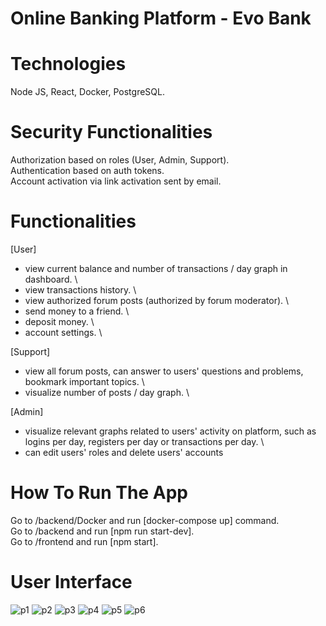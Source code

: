 # Online Banking Platform - Evo Bank

# Technologies
Node JS, React, Docker, PostgreSQL.

# Security Functionalities
Authorization based on roles (User, Admin, Support). \
Authentication based on auth tokens. \
Account activation via link activation sent by email.

# Functionalities
[User]
- view current balance and number of transactions / day graph in dashboard. \
- view transactions history. \
- view authorized forum posts (authorized by forum moderator). \
- send money to a friend. \
- deposit money. \
- account settings. \

[Support]
- view all forum posts, can answer to users' questions and problems, bookmark important topics. \
- visualize number of posts / day graph. \

[Admin]
- visualize relevant graphs related to users' activity on platform, such as logins per day, registers per day or transactions per day. \
- can edit users' roles and delete users' accounts

# How To Run The App
Go to /backend/Docker and run [docker-compose up] command. \
Go to /backend and run [npm run start-dev]. \
Go to /frontend and run [npm start].

# User Interface

![p1](https://user-images.githubusercontent.com/47716315/119810191-7b983a80-beee-11eb-812e-7170e25f2a79.png)
![p2](https://user-images.githubusercontent.com/47716315/119810251-89e65680-beee-11eb-9a91-4669feda1310.png)
![p3](https://user-images.githubusercontent.com/47716315/119810288-910d6480-beee-11eb-9926-55867edc7918.png)
![p4](https://user-images.githubusercontent.com/47716315/119810408-af736000-beee-11eb-90d4-7ce9017b4b37.png)
![p5](https://user-images.githubusercontent.com/47716315/119810476-bef2a900-beee-11eb-9398-26b7020ada5f.png)
![p6](https://user-images.githubusercontent.com/47716315/119810507-c44ff380-beee-11eb-808e-a430fcef9ccd.png)




